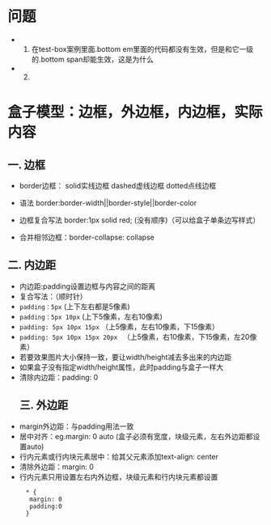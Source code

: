 # 问题
- 1. 在test-box案例里面.bottom em里面的代码都没有生效，但是和它一级的.bottom span却能生效，这是为什么
- 2.
# 盒子模型：边框，外边框，内边框，实际内容

## 一. 边框

- border边框： solid实线边框 dashed虚线边框 dotted点线边框

- 语法  border:border-width||border-style||border-color
- 边框复合写法  border:1px solid red; (没有顺序)（可以给盒子单条边写样式）
- 合并相邻边框：border-collapse: collapse

## 二. 内边距

- 内边距:padding设置边框与内容之间的距离
- 复合写法：（顺时针）
- `padding：5px` (上下左右都是5像素)
- `padding：5px 10px` (上下5像素，左右10像素)
- `padding: 5px 10px 15px` （上5像素，左右10像素，下15像素）
- `padding: 5px 10px 15px 20px ` （上5像素，右10像素，下15像素，左20像素）
- 若要效果图片大小保持一致，要让width/height减去多出来的内边距
- 如果盒子没有指定width/height属性，此时padding与盒子一样大
- 清除内边距：padding: 0
  ## 三. 外边距
- margin外边距：与padding用法一致
- 居中对齐：eg.margin: 0 auto  (盒子必须有宽度，块级元素，左右外边距都设置auto)
- 行内元素或行内块元素居中：给其父元素添加text-align: center
- 清除外边距：margin: 0
- 行内元素只用设置左右内外边框，块级元素和行内块元素都设置

```
     * {
      margin: 0
      padding:0
     }
```
